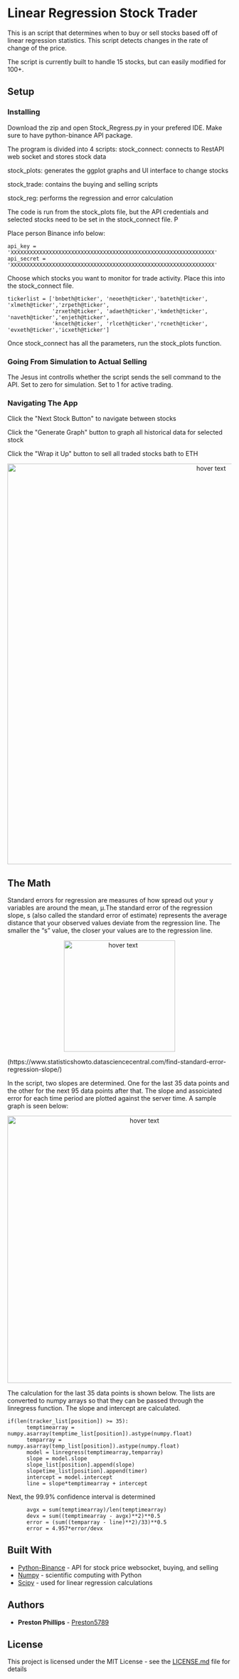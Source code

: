 # Linear Regression Stock Trader

This is an script that determines when to buy or sell stocks based off of linear regression statistics. This script detects changes in the rate of change of the price. 

The script is currently built to handle 15 stocks, but can easily modified for 100+.

## Setup

### Installing

Download the zip and open Stock_Regress.py in your prefered IDE. Make sure to have python-binance API package. 

The program is divided into 4 scripts:
stock_connect: connects to RestAPI web socket and stores stock data

stock_plots: generates the ggplot graphs and UI interface to change stocks

stock_trade: contains the buying and selling scripts

stock_reg: performs the regression and error calculation

The code is run from the stock_plots file, but the API credentials and selected stocks need to be set in the stock_connect file. 
P

Place person Binance info below:
```
api_key = 'XXXXXXXXXXXXXXXXXXXXXXXXXXXXXXXXXXXXXXXXXXXXXXXXXXXXXXXXXXXXXXXX'
api_secret = 'XXXXXXXXXXXXXXXXXXXXXXXXXXXXXXXXXXXXXXXXXXXXXXXXXXXXXXXXXXXXXXXX'
```

Choose which stocks you want to monitor for trade activity. Place this into the stock_connect file.
```
tickerlist = ['bnbeth@ticker', 'neoeth@ticker','bateth@ticker', 'xlmeth@ticker','zrpeth@ticker',
              'zrxeth@ticker', 'adaeth@ticker','kmdeth@ticker', 'naveth@ticker','enjeth@ticker',
              'knceth@ticker', 'rlceth@ticker','rcneth@ticker', 'evxeth@ticker','icxeth@ticker']
```

Once stock_connect has all the parameters, run the stock_plots function.
### Going From Simulation to Actual Selling

The Jesus int controlls whether the script sends the sell command to the API. Set to zero for simulation. Set to 1 for active trading.

### Navigating The App

Click the "Next Stock Button" to navigate between stocks

Click the "Generate Graph" button to graph all historical data for selected stock

Click the "Wrap it Up" button to sell all traded stocks bath to ETH

<p align="center">
  <img src="https://github.com/Preston5789/Stock_Regression_Algorithm/blob/master/Pics/Sample1.PNG" width="900" title="hover text">
</p>



## The Math
Standard errors for regression are measures of how spread out your y variables are around the mean, μ.The standard error of the regression slope, s (also called the standard error of estimate) represents the average distance that your observed values deviate from the regression line. The smaller the “s” value, the closer your values are to the regression line.


<p align="center">
  <img src="https://github.com/Preston5789/Stock_Regression_Algorithm/blob/master/Pics/StandardError.png" width="250" title="hover text">
</p>
(https://www.statisticshowto.datasciencecentral.com/find-standard-error-regression-slope/)

In the script, two slopes are determined. One for the last 35 data points and the other for the next 95 data points after that. The slope and assoiciated error for each time period are plotted against the server time. A sample graph is seen below: 

<p align="center">
  <img src="https://github.com/Preston5789/Stock_Regression_Algorithm/blob/master/Pics/Sample2.PNG" width="600" title="hover text">
</p>

The calculation for the last 35 data points is shown below. The lists are converted to numpy arrays so that they can be passed through the linregress function. The slope and intercept are calculated. 
```
if(len(tracker_list[position]) >= 35):
      temptimearray = numpy.asarray(temptime_list[position]).astype(numpy.float)
      temparray = numpy.asarray(temp_list[position]).astype(numpy.float)
      model = linregress(temptimearray,temparray)
      slope = model.slope
      slope_list[position].append(slope)
      slopetime_list[position].append(timer)
      intercept = model.intercept
      line = slope*temptimearray + intercept
````

Next, the 99.9% confidence interval is determined 
````
      avgx = sum(temptimearray)/len(temptimearray)
      devx = sum((temptimearray - avgx)**2)**0.5
      error = (sum((temparray - line)**2)/33)**0.5
      error = 4.957*error/devx
````      



## Built With

* [Python-Binance](https://github.com/sammchardy/python-binance) - API for stock price websocket, buying, and selling
* [Numpy](https://www.numpy.org/) - scientific computing with Python
* [Scipy](https://www.scipy.org/) - used for linear regression calculations


## Authors

* **Preston Phillips** - [Preston5789](https://github.com/Preston5789)


## License

This project is licensed under the MIT License - see the [LICENSE.md](LICENSE.md) file for details


